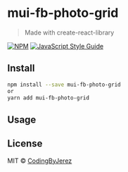 # mui-fb-photo-grid

> Made with create-react-library

[![NPM](https://img.shields.io/npm/v/mui-fb-photo-grid.svg)](https://www.npmjs.com/package/mui-fb-photo-grid) [![JavaScript Style Guide](https://img.shields.io/badge/code_style-standard-brightgreen.svg)](https://standardjs.com)

## Install

```bash
npm install --save mui-fb-photo-grid
or
yarn add mui-fb-photo-grid
```

## Usage

## License

MIT © [CodingByJerez](https://github.com/CodingByJerez)
